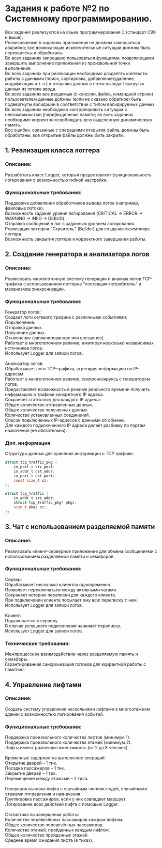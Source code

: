 # Задания к работе №2 по Системному программированию.

Все задания реализуются на языке программирования C (стандарт C99 и выше).  
Реализованные  в  заданиях  приложения  не  должны  завершаться  аварийно;  все 
возникающие исключительные ситуации должны быть перехвачены и обработаны.  
Во всех заданиях запрещено пользоваться функциями, позволяющими завершить 
выполнение приложения из произвольной точки выполнения.  
Во  всех  заданиях  при  реализации  необходимо  разделять  контексты  работы  с 
данными (поиск, сортировка, добавление/удаление, модификация и т. п.) и отправка 
данных в поток вывода / выгрузка данных из потока ввода.  
Во всех заданиях все вводимые (с консоли, файла, командной строки) пользователем 
данные  должны  (если  не  сказано  обратное)  быть  подвергнуты  валидации  в 
соответствии с типом валидируемых данных.  
Во  всех  заданиях  необходимо  контролировать  ситуации  с  невозможностью 
[пере]выделения памяти; во всех заданиях необходимо корректно освобождать всю 
выделенную динамическую память.  
Все ошибки, связанные с операциями открытия файла, должны быть обработаны; 
все открытые файлы должны быть закрыты.

## 1. Реализация класса логгера
### Описание:
Разработать класс Logger, который предоставляет функциональность логирования с возможностью гибкой настройки.<br>

### Функциональные требования:
Поддержка добавления обработчиков вывода логов (например, файловые потоки).<br>
Возможность задания уровня логирования (CRITICAL -> ERROR -> WARNING -> INFO -> DEBUG).<br>
Отправка сообщений в лог с заданным уровнем логирования.<br>
Реализация паттерна "Строитель" (Builder) для создания экземпляра логгера.<br>
Возможность закрытия логгера и корректного завершения работы.<br>


## 2. Создание генератора и анализатора логов
### Описание:
Реализовать многопоточную систему генерации и анализа логов TCP-трафика с использованием паттерна "поставщик-потребитель" и механизмов синхронизации.

### Функциональные требования:
Генератор логов:<br>
Создает логи сетевого трафика с различными событиями:<br>
Подключение.<br>
Отправка данных.<br>
Получение данных.<br>
Отключение (запланированное или внезапное).<br>
Работает в многопоточном режиме, имитируя несколько независимых источников логов.<br>
Использует Logger для записи логов.<br>
<br>
Анализатор логов:<br>
Обрабатывает логи TCP-трафика, агрегируя информацию по IP-адресам.<br>
Работает в многопоточном режиме, синхронизируясь с генератором логов.<br>
Предоставляет возможность в режиме реального времени получить информацию о трафике конкретного IP адреса.<br>
Сохраняет статистику для каждого IP адреса:<br>
Общее количество отправленных данных.<br>
Общее количество полученных данных.<br>
Количество установленных соединений.<br>
Список подключенных IP-адресов с данными об обмене.<br>
Для каждого подключенного IP адреса делает разбивку по портам назначения (не обязательно).

### Доп. информация
Структуры данных для хранения информации о TCP трафике:
```c
struct tcp_traffic_pkg {
    in_port_t src_port;
    in_addr_t dst_addr;
    in_port_t dst_port;
    const size_t sz;
};

struct tcp_traffic {
    in_addr_t src_addr;
    struct tcp_traffic_pkg* pkgs;
    size_t pkgs_sz;
};
```

## 3. Чат с использованием разделяемой памяти
### Описание:
Реализовать клиент-серверное приложение для обмена сообщениями с использованием разделяемой памяти и семафоров.
### Функциональные требования:
Сервер:<br>
Обрабатывает несколько клиентов одновременно.<br>
Позволяет переключаться между активными чатами.<br>
Сохраняет историю переписки для каждого клиента.<br>
При подключении клиента посылает ему всю переписку с ним.<br>
Использует Logger для записи логов.<br>
<br>
Клиент:<br>
Подключается к серверу.<br>
В случае успешного подключения начинает переписку.<br>
Использует Logger для записи логов.<br>

### Технические требования:
Межпроцессное взаимодействие через разделяемую память и семафоры.<br>
Гарантированная синхронизация потоков для корректной работы с памятью.<br>


## 4. Управление лифтами
### Описание:
Создать систему управления несколькими лифтами в многоэтажном здании с возможностью логирования событий.

### Функциональные требования:
Поддержка произвольного количества лифтов (минимум 1).<br>
Поддержка произвольного количества этажей (минимум 2).<br>
Лифты имеют различную вместимость (от 2 до 8 человек).<br>
<br>
Временные задержки на выполнение операций:<br>
Открытие дверей – 1 тик.<br>
Посадка пассажиров – 1 тик.<br>
Закрытие дверей – 1 тик.<br>
Перемещение между этажами – 2 тика.<br>
<br>
Генерация вызовов лифта с случайным числом людей, случайными этажами отправления и назначения.<br>
Группировка пассажиров, если у них совпадает маршрут.<br>
Логирование всех действий лифта с помощью Logger.<br>
<br>
Статистика по завершении работы:<br>
Количество перевезённых пассажиров каждым лифтом.<br>
Общее количество перевезённых пассажиров.<br>
Количество этажей, пройденных каждым лифтом.<br>
Общее количество пройденных этажей.<br>
Среднее время ожидания лифта (в тиках).<br>